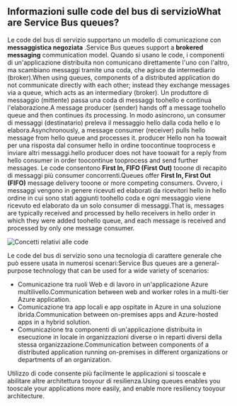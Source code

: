 ## <a name="what-are-service-bus-queues"></a><span data-ttu-id="b064e-101">Informazioni sulle code del bus di servizio</span><span class="sxs-lookup"><span data-stu-id="b064e-101">What are Service Bus queues?</span></span>
<span data-ttu-id="b064e-102">Le code del bus di servizio supportano un modello di comunicazione con **messaggistica negoziata** .</span><span class="sxs-lookup"><span data-stu-id="b064e-102">Service Bus queues support a **brokered messaging** communication model.</span></span> <span data-ttu-id="b064e-103">Quando si usano le code, i componenti di un'applicazione distribuita non comunicano direttamente l'uno con l'altro, ma scambiano messaggi tramite una coda, che agisce da intermediario (broker).</span><span class="sxs-lookup"><span data-stu-id="b064e-103">When using queues, components of a distributed application do not communicate directly with each other; instead they exchange messages via a queue, which acts as an intermediary (broker).</span></span> <span data-ttu-id="b064e-104">Un produttore di messaggio (mittente) passa una coda di messaggi toohello e continua l'elaborazione.</span><span class="sxs-lookup"><span data-stu-id="b064e-104">A message producer (sender) hands off a message toohello queue and then continues its processing.</span></span> <span data-ttu-id="b064e-105">In modo asincrono, un consumer di messaggi (destinatario) preleva il messaggio hello dalla coda hello e lo elabora.</span><span class="sxs-lookup"><span data-stu-id="b064e-105">Asynchronously, a message consumer (receiver) pulls hello message from hello queue and processes it.</span></span> <span data-ttu-id="b064e-106">producer Hello non ha toowait per una risposta dal consumer hello in ordine toocontinue tooprocess e inviare altri messaggi.</span><span class="sxs-lookup"><span data-stu-id="b064e-106">hello producer does not have toowait for a reply from hello consumer in order toocontinue tooprocess and send further messages.</span></span> <span data-ttu-id="b064e-107">Le code consentono **First In, FIFO (First Out)** tooone di recapito di messaggi più consumer concorrenti.</span><span class="sxs-lookup"><span data-stu-id="b064e-107">Queues offer **First In, First Out (FIFO)** message delivery tooone or more competing consumers.</span></span> <span data-ttu-id="b064e-108">Ovvero, i messaggi vengono in genere ricevuti ed elaborati da ricevitori hello in hello ordine in cui sono stati aggiunti toohello coda e ogni messaggio viene ricevuto ed elaborato da un solo consumer di messaggi.</span><span class="sxs-lookup"><span data-stu-id="b064e-108">That is, messages are typically received and processed by hello receivers in hello order in which they were added toohello queue, and each message is received and processed by only one message consumer.</span></span>

![Concetti relativi alle code](./media/howto-service-bus-queues/sb-queues-08.png)

<span data-ttu-id="b064e-110">Le code del bus di servizio sono una tecnologia di carattere generale che può essere usata in numerosi scenari:</span><span class="sxs-lookup"><span data-stu-id="b064e-110">Service Bus queues are a general-purpose technology that can be used for a wide variety of scenarios:</span></span>

* <span data-ttu-id="b064e-111">Comunicazione tra ruoli Web e di lavoro in un'applicazione Azure multilivello.</span><span class="sxs-lookup"><span data-stu-id="b064e-111">Communication between web and worker roles in a multi-tier Azure application.</span></span>
* <span data-ttu-id="b064e-112">Comunicazione tra app locali e app ospitate in Azure in una soluzione ibrida.</span><span class="sxs-lookup"><span data-stu-id="b064e-112">Communication between on-premises apps and Azure-hosted apps in a hybrid solution.</span></span>
* <span data-ttu-id="b064e-113">Comunicazione tra componenti di un'applicazione distribuita in esecuzione in locale in organizzazioni diverse o in reparti diversi della stessa organizzazione.</span><span class="sxs-lookup"><span data-stu-id="b064e-113">Communication between components of a distributed application running on-premises in different organizations or departments of an organization.</span></span>

<span data-ttu-id="b064e-114">Utilizzo di code consente più facilmente le applicazioni si tooscale e abilitare altre architettura tooyour di resilienza.</span><span class="sxs-lookup"><span data-stu-id="b064e-114">Using queues enables you tooscale your applications more easily, and enable more resiliency tooyour architecture.</span></span>


